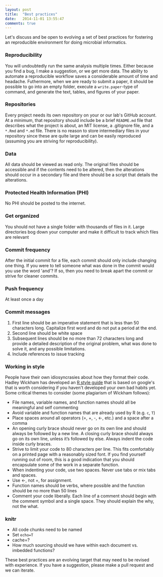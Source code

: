 ```yaml
---
layout: post
title:  "Best practices"
date:   2014-11-01 13:55:47
comments: true
---
```


Let's discuss and be open to evolving a set of best practices for fostering an
reproducible environment for doing microbial informatics.

### Reproducibility
You will undoubtedly run the same analysis multiple times. Either because you
find a bug, I make a suggestion, or we get more data. The ability to automate a
reproducible workflow saves a considerable amount of time and headache.
Futhermore, when we are ready to submit a paper, it should be possible to go
into an empty folder, execute a `write.paper`-type of command, and generate the
text, tables, and figures of your paper.

### Repositories
Every project needs its own repository on your or our lab's GitHub account. At a
minimum, that repository should include be a brief `README.md` file that
describes what the project is about, an MIT license, a .gitignore file, and a
`*.Rmd` and `*.md` file. There is no reason to store intermediary files in your
repository since these are quite large and can be easily reproduced (assuming
you are striving for reproducibility).

### Data
All data should be viewed as read only. The original files should be accessible
and if the contents need to be altered, then the alterations should occur in a
secondary file and there should be a script that details the alterations.

### Protected Health Information (PHI)
No PHI should be posted to the internet.

### Get organized
You should not have a single folder with thousands of files in it. Large
directories bog down your computer and make it difficult to track which files
are relevant

### Commit frequency
After the initial commit for a file, each commit should only include changing
one thing. If you were to tell someone what was done in the commit would you
use the word 'and'? If so, then you need to break apart the commit or strive
for cleaner commits.

### Push frequency
At least once a day

### Commit messages
1. First line should be an imperative statement that is less than 50 characters
long. Capitalize first word and do not put a period at the end.
2. Second line should be white space
3. Subsequent lines should be no more than 72 characters long and provide a
detailed description of the original problem, what was done to solve it, and any
possible limitations.
4. Include references to issue tracking

### Working in style
People have their own idiosyncrasies about how they format their code. Hadley
Wickham has developed an [R style guide](http://r-pkgs.had.co.nz/style.html)
that is based on google's that is worth considering if you haven't developed
your own bad habits yet. Some critical themes to consider (some plagiarism
of Wickham follows):

* File names, variable names, and function names should all be meaningful and
self commenting
* Avoid variable and function names that are already used by R (e.g. `c`, `T`)
* Place spaces around all operators (=, +, -, <-, etc.) and a space after a
comma
* An opening curly brace should never go on its own line and should always be
followed by a new line. A closing curly brace should always go on its own line,
unless it’s followed by else. Always indent the code inside curly braces.
* Strive to limit your code to 80 characters per line. This fits comfortably on
a printed page with a reasonably sized font. If you find yourself running out
of room, this is a good indication that you should encapsulate some of the
work in a separate function.
* When indenting your code, use two spaces. Never use tabs or mix tabs and
spaces.
* Use <-, not =, for assignment.
* Function names should be verbs, where possible and the function should be no
more than 50 lines
* Comment your code liberally. Each line of a comment should begin with the
comment symbol and a single space. They should explain the why, not the what.

### knitr
* All code chunks need to be named
* Set `echo=T`
* cache=?  
* How much sourcing should we have within each document vs. imbedded functions?  



These best practices are an evolving target that may need to be revised with
experience. If you have a suggestion, please make a pull request and we can
iterate.
